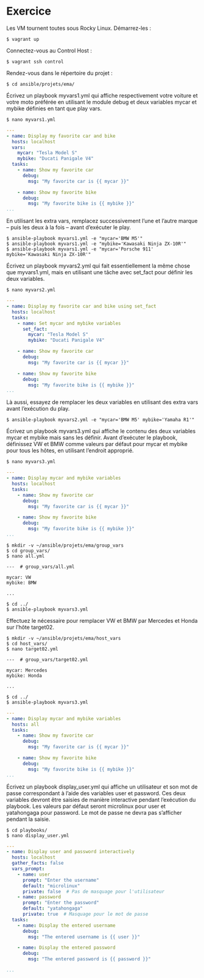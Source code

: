 # Exercice

Les VM tournent toutes sous Rocky Linux. Démarrez-les :

```$ vagrant up```

Connectez-vous au Control Host :

```$ vagrant ssh control```

Rendez-vous dans le répertoire du projet :

```$ cd ansible/projets/ema/```

Écrivez un playbook myvars1.yml qui affiche respectivement votre voiture et votre moto préférée en utilisant le module debug et deux variables mycar et mybike définies en tant que play vars.

```$ nano myvars1.yml```

```yml
---
- name: Display my favorite car and bike
  hosts: localhost
  vars:
    mycar: "Tesla Model S"
    mybike: "Ducati Panigale V4"
  tasks:
    - name: Show my favorite car
      debug:
        msg: "My favorite car is {{ mycar }}"

    - name: Show my favorite bike
      debug:
        msg: "My favorite bike is {{ mybike }}"
...
```
En utilisant les extra vars, remplacez successivement l’une et l’autre marque – puis les deux à la fois – avant d’exécuter le play.

```
$ ansible-playbook myvars1.yml -e "mycar='BMW M5'"
$ ansible-playbook myvars1.yml -e "mybike='Kawasaki Ninja ZX-10R'"
$ ansible-playbook myvars1.yml -e "mycar='Porsche 911' mybike='Kawasaki Ninja ZX-10R'"
```
    
Écrivez un playbook myvars2.yml qui fait essentiellement la même chose que myvars1.yml, mais en utilisant une tâche avec set_fact pour définir les deux variables.

```$ nano myvars2.yml```
```yml
---
- name: Display my favorite car and bike using set_fact
  hosts: localhost
  tasks:
    - name: Set mycar and mybike variables
      set_fact:
        mycar: "Tesla Model S"
        mybike: "Ducati Panigale V4"

    - name: Show my favorite car
      debug:
        msg: "My favorite car is {{ mycar }}"

    - name: Show my favorite bike
      debug:
        msg: "My favorite bike is {{ mybike }}"
...
```
Là aussi, essayez de remplacer les deux variables en utilisant des extra vars avant l’exécution du play.

```$ ansible-playbook myvars2.yml -e "mycar='BMW M5' mybike='Yamaha R1'"```

    
Écrivez un playbook myvars3.yml qui affiche le contenu des deux variables mycar et mybike mais sans les définir. Avant d’exécuter le playbook, définissez VW et BMW comme valeurs par défaut pour mycar et mybike pour tous les hôtes, en utilisant l’endroit approprié.

```$ nano myvars3.yml```
```yml
---
- name: Display mycar and mybike variables
  hosts: localhost
  tasks:
    - name: Show my favorite car
      debug:
        msg: "My favorite car is {{ mycar }}"

    - name: Show my favorite bike
      debug:
        msg: "My favorite bike is {{ mybike }}"
...
```

```
$ mkdir -v ~/ansible/projets/ema/group_vars
$ cd group_vars/
$ nano all.yml
```
```
---  # group_vars/all.yml

mycar: VW   
mybike: BMW

...
```
```
$ cd ../
$ ansible-playbook myvars3.yml
```
    
Effectuez le nécessaire pour remplacer VW et BMW par Mercedes et Honda sur l’hôte target02.

```
$ mkdir -v ~/ansible/projets/ema/host_vars
$ cd host_vars/
$ nano target02.yml
```
```
---  # group_vars/target02.yml

mycar: Mercedes
mybike: Honda

...
```
```
$ cd ../
$ ansible-playbook myvars3.yml
```
```yml
---
- name: Display mycar and mybike variables
  hosts: all
  tasks:
    - name: Show my favorite car
      debug:
        msg: "My favorite car is {{ mycar }}"

    - name: Show my favorite bike
      debug:
        msg: "My favorite bike is {{ mybike }}"
...
```
    
Écrivez un playbook display_user.yml qui affiche un utilisateur et son mot de passe correspondant à l’aide des variables user et password. Ces deux variables devront être saisies de manière interactive pendant l’exécution du playbook. Les valeurs par défaut seront microlinux pour user et yatahongaga pour password. Le mot de passe ne devra pas s’afficher pendant la saisie.

```
$ cd playbooks/
$ nano display_user.yml
```
```yml
---
- name: Display user and password interactively
  hosts: localhost
  gather_facts: false
  vars_prompt:
    - name: user
      prompt: "Enter the username"
      default: "microlinux"
      private: false  # Pas de masquage pour l'utilisateur
    - name: password
      prompt: "Enter the password"
      default: "yatahongaga"
      private: true  # Masquage pour le mot de passe
  tasks:
    - name: Display the entered username
      debug:
        msg: "The entered username is {{ user }}"

    - name: Display the entered password
      debug:
        msg: "The entered password is {{ password }}"

...
```
